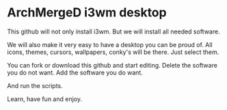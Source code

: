 # ArchMergeD i3wm desktop


This github will not only install i3wm.
But we will install all needed software.

We will also make it very easy to have a desktop you can be proud of.
All icons, themes, cursors, wallpapers, conky's  will be there.
Just select them.

You can fork or download this github and start editing.
Delete the software you do not want.
Add the software you do want.

And run the scripts.

Learn, have fun and enjoy.
